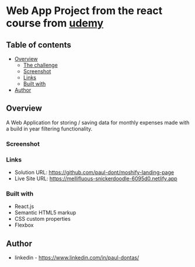 # Web App Project from the react course from [udemy](https://www.udemy.com/course/react-the-complete-guide-incl-redux/)

## Table of contents

- [Overview](#overview)
  - [The challenge](#the-challenge)
  - [Screenshot](#screenshot)
  - [Links](#links)
  - [Built with](#built-with)
- [Author](#author)

## Overview

A Web Application for storing / saving data for monthly expenses made with a build in year filtering functionality.

### Screenshot

### Links

- Solution URL: https://github.com/paul-dont/moshify-landing-page
- Live Site URL: https://mellifluous-snickerdoodle-6095d0.netlify.app

### Built with

- React.js
- Semantic HTML5 markup
- CSS custom properties
- Flexbox

## Author

- linkedin - https://www.linkedin.com/in/paul-dontas/
